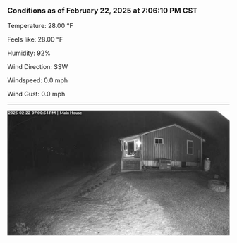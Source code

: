 ### Conditions as of February 22, 2025 at 7:06:10 PM CST 

Temperature: 28.00 &deg;F

Feels like: 28.00 &deg;F

Humidity: 92%

Wind Direction: SSW

Windspeed: 0.0 mph

Wind Gust: 0.0 mph

---

<img src="./images/latest.jpeg"/>

